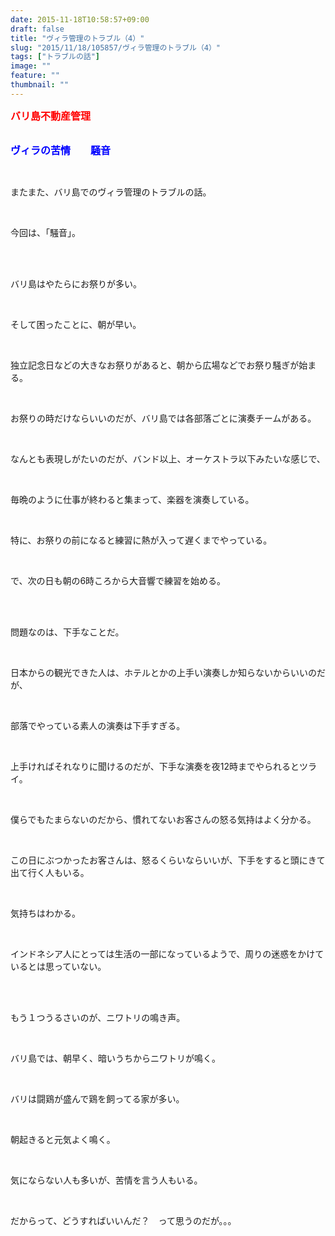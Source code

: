 ```yaml
---
date: 2015-11-18T10:58:57+09:00
draft: false
title: "ヴィラ管理のトラブル（4）"
slug: "2015/11/18/105857/ヴィラ管理のトラブル（4）"
tags: ["トラブルの話"]
image: ""
feature: ""
thumbnail: ""
---
```

<p><font color="#ff0000" size="3"><strong>バリ島不動産管理</strong></font></p><p><br/><font color="#0000ff" size="3"><strong>ヴィラの苦情　　騒音</strong></font></p><br/><p>またまた、バリ島でのヴィラ管理のトラブルの話。</p><br/><p>今回は、「騒音」。</p><br/><p><br/>バリ島はやたらにお祭りが多い。</p><br/><p>そして困ったことに、朝が早い。</p><br/><p>独立記念日などの大きなお祭りがあると、朝から広場などでお祭り騒ぎが始まる。</p><br/><p>お祭りの時だけならいいのだが、バリ島では各部落ごとに演奏チームがある。</p><br/><p>なんとも表現しがたいのだが、バンド以上、オーケストラ以下みたいな感じで、</p><br/><p>毎晩のように仕事が終わると集まって、楽器を演奏している。</p><br/><p>特に、お祭りの前になると練習に熱が入って遅くまでやっている。</p><br/><p>で、次の日も朝の6時ころから大音響で練習を始める。</p><br/><p><br/>問題なのは、下手なことだ。</p><br/><p>日本からの観光できた人は、ホテルとかの上手い演奏しか知らないからいいのだが、</p><br/><p>部落でやっている素人の演奏は下手すぎる。</p><br/><p>上手ければそれなりに聞けるのだが、下手な演奏を夜12時までやられるとツライ。</p><br/><p>僕らでもたまらないのだから、慣れてないお客さんの怒る気持はよく分かる。</p><br/><p>この日にぶつかったお客さんは、怒るくらいならいいが、下手をすると頭にきて出て行く人もいる。</p><br/><p>気持ちはわかる。</p><br/><p>インドネシア人にとっては生活の一部になっているようで、周りの迷惑をかけているとは思っていない。</p><br/><p><br/>もう１つうるさいのが、ニワトリの鳴き声。</p><br/><p>バリ島では、朝早く、暗いうちからニワトリが鳴く。</p><br/><p>バリは闘鶏が盛んで鶏を飼ってる家が多い。</p><br/><p>朝起きると元気よく鳴く。</p><br/><p>気にならない人も多いが、苦情を言う人もいる。</p><br/><p>だからって、どうすればいいんだ？　って思うのだが。。。</p><br/><br/><br/>

